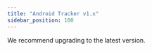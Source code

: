 ```yaml
---
title: "Android Tracker v1.x"
sidebar_position: 100
---
```


We recommend upgrading to the latest version.
